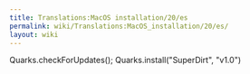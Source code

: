 ```yaml
---
title: Translations:MacOS installation/20/es
permalink: wiki/Translations:MacOS_installation/20/es/
layout: wiki
---
```


Quarks.checkForUpdates(); Quarks.install("SuperDirt", "v1.0")
